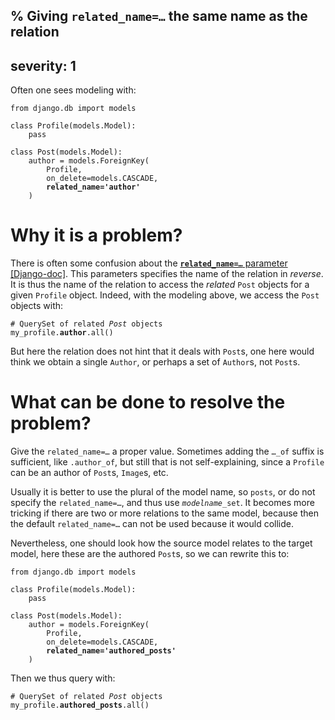 % Giving <code>related_name=&hellip;</code> the same name as the relation
---
severity: 1
---

Often one sees modeling with:

<pre><code>from django.db import models

class Profile(models.Model):
    pass

class Post(models.Model):
    author = models.ForeignKey(
        Profile,
        on_delete=models.CASCADE,
        <b>related_name='author'</b>
    )</code></pre>

# Why it is a problem?

There is often some confusion about the
[**<code>related_name=&hellip;</code>** parameter [Django-doc]](https://docs.djangoproject.com/en/dev/ref/models/fields/#django.db.models.ForeignKey.related_name).
This parameters specifies the name of the relation in *reverse*. It is thus the
name of the relation to access the *related* `Post` objects for a given
`Profile` object. Indeed, with the modeling above, we access the `Post` objects
with:

<pre><code># QuerySet of related <i>Post</i> objects
my_profile.<b>author</b>.all()</code></pre>

But here the relation does not hint that it deals with `Post`s, one here would
think we obtain a single `Author`, or perhaps a set of `Author`s, not `Post`s.

# What can be done to resolve the problem?

Give the <code>related_name=&hellip;</code> a proper value. Sometimes adding the
<code>&hellip;_of</code> suffix is sufficient, like `.author_of`, but still that
is not self-explaining, since a `Profile` can be an author of `Post`s, `Image`s,
etc.

Usually it is better to use the plural of the model name, so `posts`, or do not
specify the <code>related_name=&hellip;</code>, and thus use
<code><i>modelname</i>_set</code>. It becomes more tricking if there are two or
more relations to the same model, because then the default
<code>related_name=&hellip;</code> can not be used because it would collide.

Nevertheless, one should look how the source model relates to the target model,
here these are the authored `Post`s, so we can rewrite this to:

<pre><code>from django.db import models

class Profile(models.Model):
    pass

class Post(models.Model):
    author = models.ForeignKey(
        Profile,
        on_delete=models.CASCADE,
        <b>related_name='authored_posts'</b>
    )</code></pre>

Then we thus query with:

<pre><code># QuerySet of related <i>Post</i> objects
my_profile.<b>authored_posts</b>.all()</code></pre>

